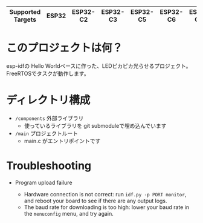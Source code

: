 | Supported Targets | ESP32 | ESP32-C2 | ESP32-C3 | ESP32-C5 | ESP32-C6 | ESP32-C61 | ESP32-H2 | ESP32-P4 | ESP32-S2 | ESP32-S3 | Linux |
| ----------------- | ----- | -------- | -------- | -------- | -------- | --------- | -------- | -------- | -------- | -------- | ----- |

# このプロジェクトは何？

esp-idfの Hello Worldベースに作った、LEDピカピカ光らせるプロジェクト。
FreeRTOSでタスクが動作します。

# ディレクトリ構成

- `/components` 外部ライブラリ
  - 使っているライブラリを git submoduleで埋め込んでいます
- `/main` プロジェクトルート
  - main.c がエントリポイントです


# Troubleshooting

* Program upload failure

    * Hardware connection is not correct: run `idf.py -p PORT monitor`, and reboot your board to see if there are any output logs.
    * The baud rate for downloading is too high: lower your baud rate in the `menuconfig` menu, and try again.
